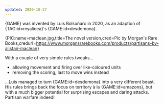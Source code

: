 ```yaml
---
updated: 2020-10-27
---
```


{GAME} was invented by Luis Bolsoñaro in 2020, as an adaption of {TAG:id=reyalicea}'s {GAME:id=desdemona}.

{PIC:name=maclean.jpg,title=The novel version,cred=Pic by Morgan's Rare Books,credurl=https://www.morgansrarebooks.com/products/partisans-by-alistair-maclean}

With a couple of very simple rules tweaks...

- allowing movement and firing over like-coloured units
- removing the scoring, last to move wins instead

...Luis managed to turn {GAME:id=desdemona} into a very different beast. His rules brings back the focus on territory à la {GAME:id=amazons}, but with a much bigger potential for surprising escapes and daring attacks. Partisan warfare indeed!
